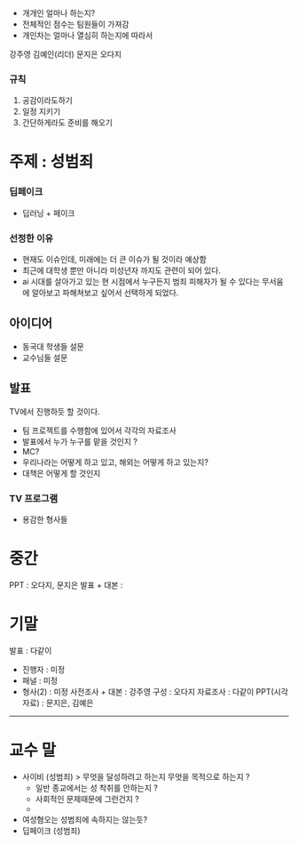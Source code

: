 - 개개인 얼마나 하는지?
- 전체적인 점수는 팀원들이 가져감
- 개인차는 얼마나 열심히 하는지에 따라서 

강주영
김예인(리더)
문지은
오다지

### 규칙
1. 공감이라도하기
2. 일정 지키기
3. 간단하게라도 준비를 해오기
# 주제 : 성범죄
### 딥페이크
- 딥러닝 + 페이크
### 선정한 이유 
- 현재도 이슈인데, 미래에는 더 큰 이슈가 될 것이라 예상함
- 최근에 대학생 뿐만 아니라 미성년자 까지도 관련이 되어 있다.
- ai 시대를 살아가고 있는 현 시점에서 누구든지 범죄 피해자가 될 수 있다는 무서움에 알아보고 파해쳐보고 싶어서 선택하게 되었다.
## 아이디어
- 동국대 학생들 설문
- 교수님들 설문

## 발표
TV에서 진행하듯 할 것이다.
- 팀 프로젝트를 수행함에 있어서 각각의 자료조사
- 발표에서 누가 누구를 맡을 것인지 ?
- MC?
- 우리나라는 어떻게 하고 있고, 해외는 어떻게 하고 있는지?
- 대책은 어떻게 할 것인지

### TV 프로그램 
- 용감한 형사들

# 중간
PPT : 오다지, 문지은
발표 + 대본 : 
# 기말
발표 : 다같이
- 진행자 : 미정 
- 패널 : 미정
- 형사(2) : 미정
사전조사 + 대본 : 강주영
구성 : 오다지
자료조사 : 다같이
PPT(시각자료) : 문지은, 김예은


---
# 교수 말
- 사이비 (성범죄) > 무엇을 달성하려고 하는지 무엇을 목적으로 하는지 ?
	- 일반 종교에서는 성 착취를 안하는지 ?
	- 사회적인 문제때문에 그런건지 ?
	- 
- 여성혐오는 성범죄에 속하지는 않는듯?
- 딥페이크 (성범죄)